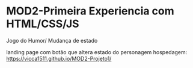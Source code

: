 # MOD2-Primeira Experiencia com HTML/CSS/JS
Jogo do Humor/ Mudança de estado

landing page com botão que altera estado do personagem
hospedagem: https://vicca1511.github.io/MOD2-Projeto1/
